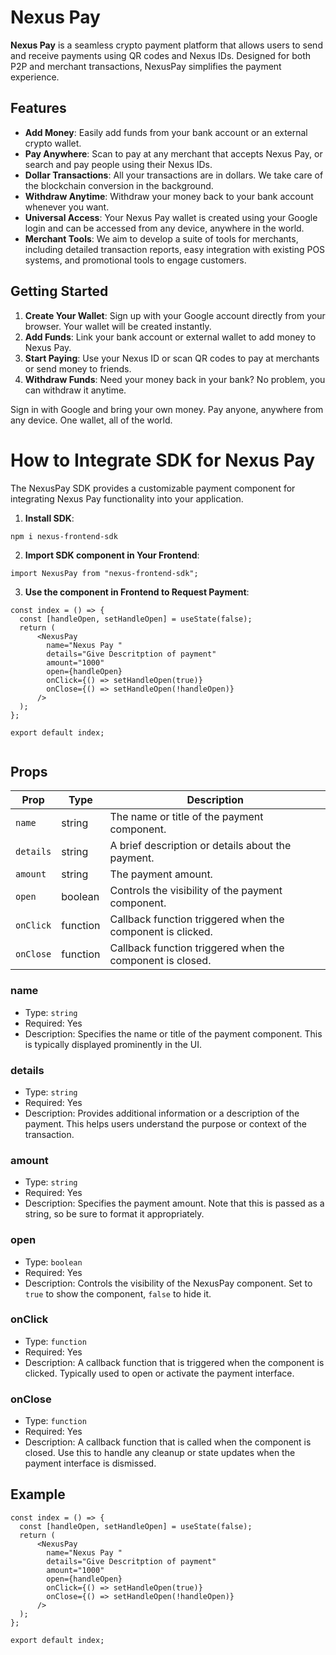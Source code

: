 # Nexus Pay

**Nexus Pay** is a seamless crypto payment platform that allows users to send and receive payments using QR codes and Nexus IDs. Designed for both P2P and merchant transactions, NexusPay simplifies the payment experience.

## Features

- **Add Money**: Easily add funds from your bank account or an external crypto wallet.
- **Pay Anywhere**: Scan to pay at any merchant that accepts Nexus Pay, or search and pay people using their Nexus IDs.
- **Dollar Transactions**: All your transactions are in dollars. We take care of the blockchain conversion in the background.
- **Withdraw Anytime**: Withdraw your money back to your bank account whenever you want.
- **Universal Access**: Your Nexus Pay wallet is created using your Google login and can be accessed from any device, anywhere in the world.
- **Merchant Tools**: We aim to develop a suite of tools for merchants, including detailed transaction reports, easy integration with existing POS systems, and promotional tools to engage customers.

## Getting Started

1. **Create Your Wallet**: Sign up with your Google account directly from your browser. Your wallet will be created instantly.
2. **Add Funds**: Link your bank account or external wallet to add money to Nexus Pay.
3. **Start Paying**: Use your Nexus ID or scan QR codes to pay at merchants or send money to friends.
4. **Withdraw Funds**: Need your money back in your bank? No problem, you can withdraw it anytime.

Sign in with Google and bring your own money. Pay anyone, anywhere from any device. One wallet, all of the world.

# How to Integrate SDK for Nexus Pay

The NexusPay SDK provides a customizable payment component for integrating Nexus Pay functionality into your application.

1. **Install SDK**:

```
npm i nexus-frontend-sdk
```

2. **Import SDK component in Your Frontend**:

```
import NexusPay from "nexus-frontend-sdk";
```

3. **Use the component in Frontend to Request Payment**:

```
const index = () => {
  const [handleOpen, setHandleOpen] = useState(false);
  return (
      <NexusPay
        name="Nexus Pay "
        details="Give Descritption of payment"
        amount="1000"
        open={handleOpen}
        onClick={() => setHandleOpen(true)}
        onClose={() => setHandleOpen(!handleOpen)}
      />
  );
};

export default index;


```

## Props

| Prop      | Type     | Description                                                |
| --------- | -------- | ---------------------------------------------------------- |
| `name`    | string   | The name or title of the payment component.                |
| `details` | string   | A brief description or details about the payment.          |
| `amount`  | string   | The payment amount.                                        |
| `open`    | boolean  | Controls the visibility of the payment component.          |
| `onClick` | function | Callback function triggered when the component is clicked. |
| `onClose` | function | Callback function triggered when the component is closed.  |

### name

- Type: `string`
- Required: Yes
- Description: Specifies the name or title of the payment component. This is typically displayed prominently in the UI.

### details

- Type: `string`
- Required: Yes
- Description: Provides additional information or a description of the payment. This helps users understand the purpose or context of the transaction.

### amount

- Type: `string`
- Required: Yes
- Description: Specifies the payment amount. Note that this is passed as a string, so be sure to format it appropriately.

### open

- Type: `boolean`
- Required: Yes
- Description: Controls the visibility of the NexusPay component. Set to `true` to show the component, `false` to hide it.

### onClick

- Type: `function`
- Required: Yes
- Description: A callback function that is triggered when the component is clicked. Typically used to open or activate the payment interface.

### onClose

- Type: `function`
- Required: Yes
- Description: A callback function that is called when the component is closed. Use this to handle any cleanup or state updates when the payment interface is dismissed.

## Example

```
const index = () => {
  const [handleOpen, setHandleOpen] = useState(false);
  return (
      <NexusPay
        name="Nexus Pay "
        details="Give Descritption of payment"
        amount="1000"
        open={handleOpen}
        onClick={() => setHandleOpen(true)}
        onClose={() => setHandleOpen(!handleOpen)}
      />
  );
};

export default index;


```
